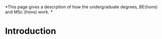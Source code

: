 <!-- TITLE: Academics at BITS Hyderabad -->
<!-- SUBTITLE: A description of how academics in college works.  -->
*This page gives a descrption of how the undergraduate degrees, BE(hons) and MSc (hons) work. *
# Introduction
